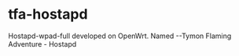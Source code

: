 tfa-hostapd
===========

Hostapd-wpad-full developed on OpenWrt. Named --Tymon Flaming Adventure - Hostapd